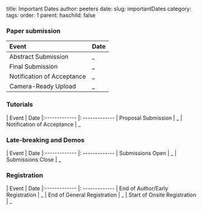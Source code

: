title: Important Dates
author: peeters
date:
slug: importantDates
category:
tags:
order: 1
parent:
haschild: false

### Paper submission

|Event            | Date
|:-------------   |:-------------
| Abstract Submission         | _
| Final Submission            | _
| Notification of Acceptance  | _
| Camera-Ready Upload         | _

### Tutorials

| Event                       |  Date
|:-------------               |: -------------
| Proposal Submission         | _
| Notification of Acceptance  | _

### Late-breaking and Demos

| Event             | Date
|:-------------     |: -------------
| Submissions Open  | _
| Submissions Close | _

### Registration

| Event                             | Date
|:-------------                     |: -------------
| End of Author/Early Registration  | _
| End of General Registration       | _
| Start of Onsite Registration      | _
